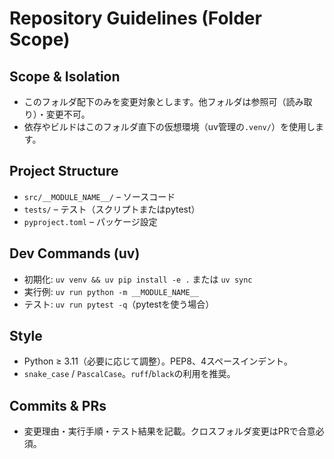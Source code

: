 # Repository Guidelines (Folder Scope)

## Scope & Isolation
- このフォルダ配下のみを変更対象とします。他フォルダは参照可（読み取り）・変更不可。
- 依存やビルドはこのフォルダ直下の仮想環境（uv管理の`.venv/`）を使用します。

## Project Structure
- `src/__MODULE_NAME__/` – ソースコード
- `tests/` – テスト（スクリプトまたはpytest）
- `pyproject.toml` – パッケージ設定

## Dev Commands (uv)
- 初期化: `uv venv && uv pip install -e .` または `uv sync`
- 実行例: `uv run python -m __MODULE_NAME__`
- テスト: `uv run pytest -q`（pytestを使う場合）

## Style
- Python ≥ 3.11（必要に応じて調整）。PEP8、4スペースインデント。
- `snake_case` / `PascalCase`。`ruff`/`black`の利用を推奨。

## Commits & PRs
- 変更理由・実行手順・テスト結果を記載。クロスフォルダ変更はPRで合意必須。
